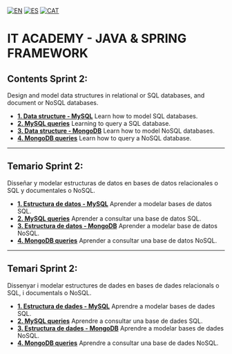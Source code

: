 [![EN](https://img.shields.io/badge/EN-blue.svg?logo=googletranslate&logoColor=white)](#eng)
[![ES](https://img.shields.io/badge/ES-red.svg?logo=googletranslate&logoColor=white)](#es)
[![CAT](https://img.shields.io/badge/CAT-yellow.svg?logo=googletranslate&logoColor=white)](#cat)


# IT ACADEMY - JAVA & SPRING FRAMEWORK

<a name="eng"></a>
## Contents Sprint 2:
Design and model data structures in relational or SQL databases, and document or NoSQL databases.

+ **[1. Data structure - MySQL](https://github.com/ariamdev/IT-ACADEMY-SPRINT-2/tree/main/SPRINT%202/Tasca%20S2%2001%20%20Estructura%20de%20dades%20-%20MySQL)** Learn how to model SQL databases.
+ **[2. MySQL queries](https://github.com/ariamdev/IT-ACADEMY-SPRINT-2/tree/main/SPRINT%202/Tasca%20S2%2002%20MySQL%20queries)** Learning to query a SQL database.
+ **[3. Data structure - MongoDB](https://github.com/ariamdev/IT-ACADEMY-SPRINT-2/tree/main/SPRINT%202/Tasca%20S2%2003%20%20Estructura%20de%20dades%20-%20MongoDB)** Learn how to model NoSQL databases.
+ **[4. MongoDB queries](https://github.com/ariamdev/IT-ACADEMY-SPRINT-2/tree/main/SPRINT%202/Tasca%20S2%2004%20MongoDB%20queries)** Learn how to query a NoSQL database.
---

<a name="es"></a>
## Temario Sprint 2:
Disseñar y modelar estructuras de datos en bases de datos relacionales o SQL y documentales o NoSQL.

+ **[1. Estructura de datos - MySQL](https://github.com/ariamdev/IT-ACADEMY-SPRINT-2/tree/main/SPRINT%202/Tasca%20S2%2001%20%20Estructura%20de%20dades%20-%20MySQL)** Aprender a modelar bases de datos SQL.
+ **[2. MySQL queries](https://github.com/ariamdev/IT-ACADEMY-SPRINT-2/tree/main/SPRINT%202/Tasca%20S2%2002%20MySQL%20queries)** Aprender a consultar una base de datos SQL.
+ **[3. Estructura de datos - MongoDB](https://github.com/ariamdev/IT-ACADEMY-SPRINT-2/tree/main/SPRINT%202/Tasca%20S2%2003%20%20Estructura%20de%20dades%20-%20MongoDB)** Aprender a modelar base de datos NoSQL.
+ **[4. MongoDB queries](https://github.com/ariamdev/IT-ACADEMY-SPRINT-2/tree/main/SPRINT%202/Tasca%20S2%2004%20MongoDB%20queries)** Aprender a consultar una base de datos NoSQL.
---

<a name="cat"></a>
## Temari Sprint 2:
 Dissenyar i modelar estructures de dades en bases de dades relacionals o SQL, i documentals o NoSQL.
 
 + **[1. Estructura de dades - MySQL](https://github.com/ariamdev/IT-ACADEMY-SPRINT-2/tree/main/SPRINT%202/Tasca%20S2%2001%20%20Estructura%20de%20dades%20-%20MySQL)** Aprendre a modelar bases de dades SQL.
 + **[2. MySQL queries](https://github.com/ariamdev/IT-ACADEMY-SPRINT-2/tree/main/SPRINT%202/Tasca%20S2%2002%20MySQL%20queries)** Aprendre a consultar una base de dades SQL.
 + **[3. Estructura de dades - MongoDB](https://github.com/ariamdev/IT-ACADEMY-SPRINT-2/tree/main/SPRINT%202/Tasca%20S2%2003%20%20Estructura%20de%20dades%20-%20MongoDB)** Aprendre a modelar bases de dades NoSQL.
 + **[4. MongoDB queries](https://github.com/ariamdev/IT-ACADEMY-SPRINT-2/tree/main/SPRINT%202/Tasca%20S2%2004%20MongoDB%20queries)** Aprendre a consultar una base de dades NoSQL.
